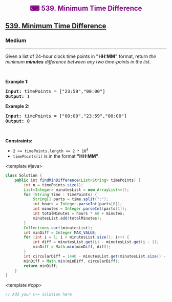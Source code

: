 <div align = "center">
<h style = "margin-bottom: 0px; margin-top: 0px; color : purple;" align = "center" class = "header">

## ⌨ 539. Minimum Time Difference

</h>
</div>

<h2><a href="https://leetcode.com/problems/minimum-time-difference" target = "_blank">539. Minimum Time Difference</a></h2><h3>Medium</h3><hr>Given a list of 24-hour clock time points in <strong>&quot;HH:MM&quot;</strong> format, return <em>the minimum <b>minutes</b> difference between any two time-points in the list</em>.
<p>&nbsp;</p>
<p><strong class="example">Example 1:</strong></p>
<pre><strong>Input:</strong> timePoints = ["23:59","00:00"]
<strong>Output:</strong> 1
</pre><p><strong class="example">Example 2:</strong></p>
<pre><strong>Input:</strong> timePoints = ["00:00","23:59","00:00"]
<strong>Output:</strong> 0
</pre>
<p>&nbsp;</p>
<p><strong>Constraints:</strong></p>

<ul>
	<li><code>2 &lt;= timePoints.length &lt;= 2 * 10<sup>4</sup></code></li>
	<li><code>timePoints[i]</code> is in the format <strong>&quot;HH:MM&quot;</strong>.</li>
</ul>

<CodeTabs :languages="[ { name: 'C++', slot: 'cpp' }, { name: 'Java', slot: 'java' } ]"> <template #java>

```java
class Solution {
    public int findMinDifference(List<String> timePoints) {
        int n = timePoints.size();
        List<Integer> minutesList = new ArrayList<>();
        for (String time : timePoints) {
            String[] parts = time.split(":");
            int hours = Integer.parseInt(parts[0]);
            int minutes = Integer.parseInt(parts[1]);
            int totalMinutes = hours * 60 + minutes;
            minutesList.add(totalMinutes);
        }
        Collections.sort(minutesList);
        int minDiff = Integer.MAX_VALUE;
        for (int i = 1; i < minutesList.size(); i++) {
            int diff = minutesList.get(i) - minutesList.get(i - 1);
            minDiff = Math.min(minDiff, diff);
        }
        int circularDiff = 1440 - minutesList.get(minutesList.size() - 1) + minutesList.get(0);
        minDiff = Math.min(minDiff, circularDiff);
        return minDiff;
    }
}
```

</template>

<template #cpp>

```cpp
// Add your C++ solution here
```

</template>

</CodeTabs>
